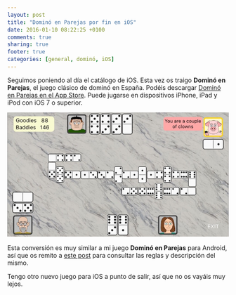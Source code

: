 ```yaml
---
layout: post
title: "Dominó en Parejas por fin en iOS"
date: 2016-01-10 08:22:25 +0100
comments: true
sharing: true
footer: true
categories: [general, dominó, iOS]
---
```

Seguimos poniendo al día el catálogo de iOS. Esta vez os traigo **Dominó en Parejas**, el juego clásico de dominó en España. Podéis descargar [Dominó en Parejas en el App Store](https://itunes.apple.com/es/app/partnership-dominoes/id1070659362?mt=8). Puede jugarse en dispositivos iPhone, iPad y iPod con iOS 7 o superior.

![Dominó en Parejas para iOS](/images/dominoIOS/dominoIOS.jpg)

Esta conversión es muy similar a mi juego **Dominó en Parejas** para Android, así que os remito a [este post](/blog/2015/07/31/nuevo-lanzamiento-domino-en-parejas/) para consultar las reglas y descripción del mismo.

Tengo otro nuevo juego para iOS a punto de salir, así que no os vayáis muy lejos. 